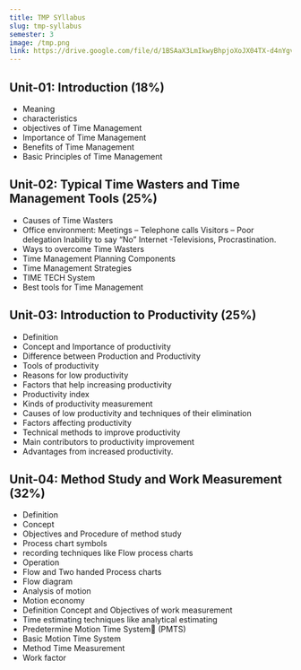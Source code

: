```yaml
---
title: TMP SYllabus
slug: tmp-syllabus
semester: 3
image: /tmp.png
link: https://drive.google.com/file/d/1BSAaX3LmIkwyBhpjoXoJX04TX-d4nYgv/view?usp=sharing
---
```


## Unit-01: Introduction (18%)

- Meaning
- characteristics
- objectives of Time Management
- Importance of Time Management
- Benefits of Time Management
- Basic Principles of Time Management

## Unit-02: Typical Time Wasters and Time Management Tools (25%)

- Causes of Time Wasters
- Office environment: Meetings – Telephone calls Visitors – Poor delegation Inability to say “No” Internet -Televisions, Procrastination.
- Ways to overcome Time Wasters
- Time Management Planning Components
- Time Management Strategies
- TIME TECH System
- Best tools for Time Management

## Unit-03: Introduction to Productivity (25%)

- Definition
- Concept and Importance of productivity
- Difference between Production and Productivity
- Tools of productivity
- Reasons for low productivity
- Factors that help increasing productivity
- Productivity index
- Kinds of productivity measurement
- Causes of low productivity and techniques of their elimination
- Factors affecting productivity
- Technical methods to improve productivity
- Main contributors to productivity improvement
- Advantages from increased productivity.

## Unit-04: Method Study and Work Measurement (32%)

- Definition
- Concept
- Objectives and Procedure of method study
- Process chart symbols
- recording techniques like Flow process charts
- Operation
- Flow and Two handed Process charts
- Flow diagram
- Analysis of motion
- Motion economy
- Definition Concept and Objectives of work measurement
- Time estimating techniques like analytical estimating
- Predetermine Motion Time System (PMTS)
- Basic Motion Time System
- Method Time Measurement
- Work factor
